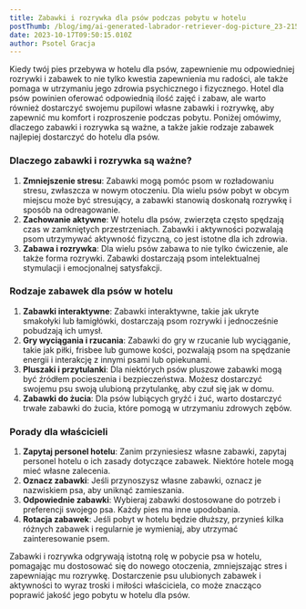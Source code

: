 ```yaml
---
title: Zabawki i rozrywka dla psów podczas pobytu w hotelu
postThumb: /blog/img/ai-generated-labrador-retriever-dog-picture_23-2150644793.jpg
date: 2023-10-17T09:50:15.010Z
author: Psotel Gracja
---
```

Kiedy twój pies przebywa w hotelu dla psów, zapewnienie mu odpowiedniej rozrywki i zabawek to nie tylko kwestia zapewnienia mu radości, ale także pomaga w utrzymaniu jego zdrowia psychicznego i fizycznego. Hotel dla psów powinien oferować odpowiednią ilość zajęć i zabaw, ale warto również dostarczyć swojemu pupilowi własne zabawki i rozrywkę, aby zapewnić mu komfort i rozproszenie podczas pobytu. Poniżej omówimy, dlaczego zabawki i rozrywka są ważne, a także jakie rodzaje zabawek najlepiej dostarczyć do hotelu dla psów.

### Dlaczego zabawki i rozrywka są ważne?

1. **Zmniejszenie stresu**: Zabawki mogą pomóc psom w rozładowaniu stresu, zwłaszcza w nowym otoczeniu. Dla wielu psów pobyt w obcym miejscu może być stresujący, a zabawki stanowią doskonałą rozrywkę i sposób na odreagowanie.
2. **Zachowanie aktywne**: W hotelu dla psów, zwierzęta często spędzają czas w zamkniętych przestrzeniach. Zabawki i aktywności pozwalają psom utrzymywać aktywność fizyczną, co jest istotne dla ich zdrowia.
3. **Zabawa i rozrywka**: Dla wielu psów zabawa to nie tylko ćwiczenie, ale także forma rozrywki. Zabawki dostarczają psom intelektualnej stymulacji i emocjonalnej satysfakcji.

### Rodzaje zabawek dla psów w hotelu

1. **Zabawki interaktywne**: Zabawki interaktywne, takie jak ukryte smakołyki lub łamigłówki, dostarczają psom rozrywki i jednocześnie pobudzają ich umysł.
2. **Gry wyciągania i rzucania**: Zabawki do gry w rzucanie lub wyciąganie, takie jak piłki, frisbee lub gumowe kości, pozwalają psom na spędzanie energii i interakcję z innymi psami lub opiekunami.
3. **Pluszaki i przytulanki**: Dla niektórych psów pluszowe zabawki mogą być źródłem pocieszenia i bezpieczeństwa. Możesz dostarczyć swojemu psu swoją ulubioną przytulankę, aby czuł się jak w domu.
4. **Zabawki do żucia**: Dla psów lubiących gryźć i żuć, warto dostarczyć trwałe zabawki do żucia, które pomogą w utrzymaniu zdrowych zębów.

### Porady dla właścicieli

1. **Zapytaj personel hotelu**: Zanim przyniesiesz własne zabawki, zapytaj personel hotelu o ich zasady dotyczące zabawek. Niektóre hotele mogą mieć własne zalecenia.
2. **Oznacz zabawki**: Jeśli przynoszysz własne zabawki, oznacz je nazwiskiem psa, aby uniknąć zamieszania.
3. **Odpowiednie zabawki**: Wybieraj zabawki dostosowane do potrzeb i preferencji swojego psa. Każdy pies ma inne upodobania.
4. **Rotacja zabawek**: Jeśli pobyt w hotelu będzie dłuższy, przynieś kilka różnych zabawek i regularnie je wymieniaj, aby utrzymać zainteresowanie psem.

Zabawki i rozrywka odgrywają istotną rolę w pobycie psa w hotelu, pomagając mu dostosować się do nowego otoczenia, zmniejszając stres i zapewniając mu rozrywkę. Dostarczenie psu ulubionych zabawek i aktywności to wyraz troski i miłości właściciela, co może znacząco poprawić jakość jego pobytu w hotelu dla psów.